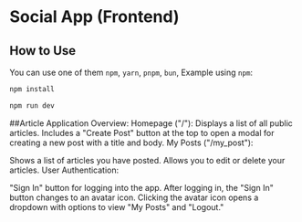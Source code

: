 # Social App (Frontend)

## How to Use
You can use one of them `npm`, `yarn`, `pnpm`, `bun`, Example using `npm`:

```bash
npm install
```
```bash
npm run dev
```

##Article Application Overview:
Homepage ("/"):
Displays a list of all public articles.
Includes a "Create Post" button at the top to open a modal for creating a new post with a title and body.
My Posts ("/my_post"):

Shows a list of articles you have posted.
Allows you to edit or delete your articles.
User Authentication:

"Sign In" button for logging into the app.
After logging in, the "Sign In" button changes to an avatar icon.
Clicking the avatar icon opens a dropdown with options to view "My Posts" and "Logout."
